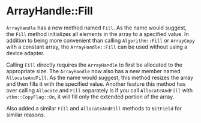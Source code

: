 # ArrayHandle::Fill

`ArrayHandle` has a new method named `Fill`. As the name would suggest, the
`Fill` method initializes all elements in the array to a specified value.
In addition to being more convenient than calling `Algorithm::Fill` or
`ArrayCopy` with a constant array, the `ArrayHandle::Fill` can be used
without using a device adapter.

Calling `Fill` directly requires the `ArrayHandle` to first be allocated to
the appropriate size. The `ArrayHandle` now also has a new member named
`AllocateAndFill`. As the name would suggest, this method resizes the array
and then fills it with the specified value. Another feature this method has
over calling `Allocate` and `Fill` separately is if you call
`AllocateAndFill` with `vtkm::CopyFlag::On`, it will fill only the extended
portion of the array.

Also added a similar `Fill` and `AllocateAndFill` methods to `BitField` for
similar reasons.
